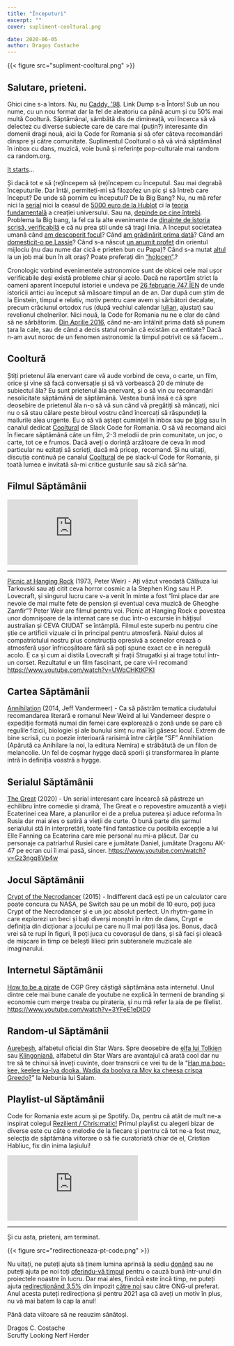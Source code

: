 ```yaml
---
title: "Începuturi"
excerpt: ""
cover: supliment-cooltural.png

date: 2020-06-05
author: Dragoș Costache
---
```


{{< figure src="supliment-cooltural.png" >}}

## Salutare, prieteni.

Ghici cine s-a întors. Nu, nu [Caddy, ’98](https://www.youtube.com/watch?v=kQh467bLaDM). Link Dump s-a Întors! Sub un nou nume, cu un nou format dar la fel de aleatoriu ca până acum și cu 50% mai multă Cooltură. Săptămânal, sâmbătă dis de dimineață, voi încerca să vă delectez cu diverse subiecte care de care mai (puțin?) interesante din domenii dragi nouă, aici la Code for Romania și să ofer câteva recomandări dinspre și către comunitate. Suplimentul Cooltural o să vă vină săptămânal în inbox cu dans, muzică, voie bună și referințe pop-culturale mai random ca random.org.

[It starts](https://www.youtube.com/watch?v=XuhgHzuPYiI)...

Și dacă tot e să (re)începem să (re)începem cu începutul. Sau mai degrabă începuturile. Dar întâi, permiteți-mi să filozofez un pic și să întreb care început? De unde să pornim cu începutul? De la Big Bang? Nu, nu mă refer nici la [serial](https://www.express.co.uk/showbiz/tv-radio/1290663/Big-Bang-Theory-what-is-Nobel-Prize-award-why-Sheldon-Amy-win-series-finale) nici la ceasul de [5000 euro de la Hublot](https://www.engadget.com/hublot-smartwatch-big-bang-e-wear-os-160221804.html?guccounter=1&guce_referrer=aHR0cHM6Ly93d3cuZ29vZ2xlLmNvbS8&guce_referrer_sig=AQAAAKVElP3pFzGtYfFOi3Qrhu1VZKn9R8w565QkEZs8xPllp2T76JR-LezgBhmcSivqnnahcf2lCUpgctYPbQAEdElZ-dZn-IMkctz_oo72ynknKk4I2hiujtuApWgGw_kwXhU_qI8FkeXUadb6unRAAu7lkgd9tcjgqeI5R7j1vv0C) ci la [teoria fundamentală](https://www.youtube.com/watch?v=wNDGgL73ihY) a creației universului. Sau na, [depinde pe cine întrebi](https://www.frontiersin.org/articles/10.3389/fpsyg.2015.00793/full). Problema la Big bang, la fel ca la alte evenimente de [dinainte de istoria scrisă, verificabilă](https://www.nature.com/articles/338238a0) e că nu prea știi unde să tragi linia. A început societatea umană când [am descoperit focul](https://time.com/5295907/discover-fire/)? Când [am grădinărit prima dată](https://www.sciencedaily.com/releases/2015/07/150722144709.htm)? Când am [domesticit-o pe Lassie](https://www.theatlantic.com/science/archive/2016/06/the-origin-of-dogs/484976/)? Când s-a născut [un anumit profet](https://en.wikipedia.org/wiki/Anno_Domini) din orientul mijlociu (nu dau nume dar cică e prieten bun cu Papa)? Când s-a mutat [altul](https://en.wikipedia.org/wiki/Hijri_year) la un job mai bun în alt oraș? Poate preferați din [“holocen”](https://www.popularmechanics.com/science/archaeology/a24195/case-for-a-new-calendar-12017/#:~:text=Well%2C%20actually%20there%20is%20no,year%20of%20the%20lord%22).?

Cronologic vorbind evenimentele astronomice sunt de obicei cele mai ușor verificabile deși există probleme chiar și acolo. Dacă ne raportăm strict la oameni aparent începutul istoriei e undeva pe [26 februarie 747 ÎEN](https://en.wikipedia.org/wiki/Canon_of_Kings) de unde istoricii antici au început să măsoare timpul an de an. Dar după cum știm de la Einstein, timpul e relativ, motiv pentru care avem și sărbători decalate, precum crăciunul ortodox rus (după vechiul calendar [Iulian](https://en.wikipedia.org/wiki/Julian_calendar), ajustat) sau revelionul chelnerilor. Nici nouă, la Code for Romania nu ne e clar de când să ne sărbătorim. [Din Aprilie 2016](https://code4.ro/ro/blog/la-multi-4-ani/), când ne-am întâlnit prima dată să punem țara la cale, sau de când a decis statul român că existăm ca entitate? Dacă n-am avut noroc de un fenomen astronomic la timpul potrivit ce să facem…

## Cooltură

Știți prietenul ăla enervant care vă aude vorbind de ceva, o carte, un film, orice și vine să facă conversație și să vă vorbească 20 de minute de subiectul ăla? Eu sunt prietenul ăla enervant, și o să vin cu recomandări nesolicitate săptămână de săptămână. Vestea bună însă e că spre deosebire de prietenul ăla n-o să vă sun când vă pregătiți să mâncați, nici nu o să stau călare peste biroul vostru când încercați să răspundeți la mailurile alea urgente. Eu o să vă aștept cumințel în inbox sau pe [blog](https://code4.ro/ro/blog/) sau în canalul dedicat [Cooltural](https://join.slack.com/share/zt-evzn4unm-_c8stZV7Z~mfmv~fy6JU4Q) de Slack Code for Romania. O să vă recomand aici în fiecare săptămână câte un film, 2-3 melodii de prin comunitate, un joc, o carte, tot ce e frumos. Dacă aveți o dorință arzătoare de ceva în mod particular nu ezitați să scrieți, dacă mă pricep, recomand.
Și nu uitați, discuția continuă pe canalul [Cooltural](https://join.slack.com/share/zt-evzn4unm-_c8stZV7Z~mfmv~fy6JU4Q) de pe slack-ul Code for Romania, și toată lumea e invitată să-mi critice gusturile sau să zică săr’na.

## Filmul Săptămânii

<div class="embed-responsive is-16by9">
  <iframe src="https://www.youtube-nocookie.com/embed/UWqCHKtKPKI" frameborder="0" allow="accelerometer; autoplay; encrypted-media; gyroscope; picture-in-picture" allowfullscreen></iframe>
</div>

---

[Picnic at Hanging Rock](<https://en.wikipedia.org/wiki/Picnic_at_Hanging_Rock_(film)>) (1973, Peter Weir) - Ați văzut vreodată Călăuza lui Tarkovski sau ați citit ceva horror cosmic a la Stephen King sau H.P. Lovecraft, și singurul lucru care v-a venit în minte a fost “îmi place dar are nevoie de mai multe fete de pension și eventual ceva muzică de Gheoghe Zamfir”? Peter Weir are filmul pentru voi. Picnic at Hanging Rock e povestea unor domnișoare de la internat care se duc într-o excursie în hățișul australian și CEVA CIUDAT se întâmplă. Filmul este superb nu pentru cine știe ce artificii vizuale ci în principal pentru atmosferă. Naiul duios al compatriotului nostru plus construcția opresivă a scenelor crează o atmosferă ușor înfricoșătoare fără să poți spune exact ce e în neregulă acolo. E ca și cum ai distila Lovecraft și frații Strugatki și ai trage totul într-un corset. Rezultatul e un film fascinant, pe care vi-l recomand
https://www.youtube.com/watch?v=UWqCHKtKPKI

## Cartea Săptămânii

[Annihilation](<https://ro.wikipedia.org/wiki/Anihilare_(roman)>) (2014, Jeff Vandermeer) - Ca să păstrăm tematica ciudatului recomandarea literară e romanul New Weird al lui Vandemeer despre o expediție formată numai din femei care explorează o zonă unde se pare că regulile fizicii, biologiei și ale bunului simț nu mai își găsesc locul. Extrem de bine scrisă, cu o poezie interioară rarisimă între cărțile “SF” Annihilation (Apărută ca Anihilare la noi, la editura Nemira) e străbătută de un filon de melancolie. Un fel de coșmar hygge dacă sporii și transformarea în plante intră în definiția voastră a hygge.

## Serialul Săptămânii

[The Great](<https://en.wikipedia.org/wiki/The_Great_(miniseries)>) (2020) - Un serial interesant care încearcă să păstreze un echilibru între comedie și dramă, The Great e o repovestire amuzantă a vieții Ecaterinei cea Mare, a planurilor ei de a prelua puterea și aduce reforma în Rusia dar mai ales o satiră a vieții de curte. O bună parte din șarmul serialului stă în interpretări, toate fiind fantastice cu posibila excepție a lui Elle Fanning ca Ecaterina care mie personal nu mi-a plăcut. Dar cu personaje ca patriarhul Rusiei care e jumătate Daniel, jumătate Dragonu AK-47 pe ecran cui îi mai pasă, sincer.
https://www.youtube.com/watch?v=Gz3ngq8Vp4w

## Jocul Săptămânii

[Crypt of the Necrodancer](https://en.wikipedia.org/wiki/Crypt_of_the_NecroDancer) (2015) - Indifferent dacă ești pe un calculator care poate concura cu NASA, pe Switch sau pe un mobil de 10 euro, poți juca Crypt of the Necrodancer și e un joc absolut perfect. Un rhytm-game în care explorezi un beci și bați diverși monștri în ritm de dans, Crypt e definiția din dicționar a jocului pe care nu îl mai poți lăsa jos. Bonus, dacă vrei să te rupi în figuri, îl poți juca cu covorașul de dans, și să faci și oleacă de mișcare în timp ce belești lilieci prin subteranele muzicale ale imaginarului.

## Internetul Săptămânii

[How to be a pirate](https://www.youtube.com/watch?v=3YFeE1eDlD0) de CGP Grey câștigă săptămâna asta internetul. Unul dintre cele mai bune canale de youtube ne explică în termeni de branding și economie cum merge treaba cu pirateria, și nu mă refer la aia de pe filelist.
https://www.youtube.com/watch?v=3YFeE1eDlD0

## Random-ul Săptămânii

[Aurebesh](https://starwars.fandom.com/wiki/Aurebesh), alfabetul oficial din Star Wars. Spre deosebire de [elfa lui Tolkien](https://www.omniglot.com/conscripts/tengwar.htm#:~:text=Quenya,similarities%20to%20Greek%20and%20Latin.) sau [Klingoniană](https://www.duolingo.com/course/tlh/en/Learn-Klingon), alfabetul din Star Wars are avantajul că arată cool dar nu tre să te chinui să înveți cuvinte, doar transcrii ce vrei tu de la “[Han ma boo-kee, keelee ka-lya dooka. Wadja da boolya ra Moy ka cheesa crispa Greedo?](https://youtu.be/ss0M_EUNbdA?t=31)” la Nebunia lui Salam.

## Playlist-ul Săptămânii

Code for Romania este acum și pe Spotify. Da, pentru că atât de mult ne-a inspirat colegul [Rezilient / Chris:matic!](https://www.facebook.com/ChrismaticGuy/) Primul playlist cu alegeri bizar de diverse este cu câte o melodie de la fiecare și pentru că tot ne-a fost muz, selecția de săptămâna viitorare o să fie curatoriată chiar de el, Cristian Habliuc, fix din inima Iașiului!

<div class="embed-responsive is-3by2">
  <iframe src="https://open.spotify.com/embed/album/1DFixLWuPkv3KT3TnV35m3" frameborder="0" allowtransparency="true" allow="encrypted-media"></iframe>
</div>

---

Și cu asta, prieteni, am terminat.

{{< figure src="redirectioneaza-pt-code.png" >}}

Nu uitați, ne puteți ajuta să ținem lumina aprinsă la sediu [donând](https://code4.ro/ro/doneaza/) sau ne puteți ajuta pe noi toți [oferindu-vă timpul](https://tfsg.code4.ro/ro/) pentru o cauză bună într-unul din proiectele noastre în lucru. Dar mai ales, fiindcă este încă timp, ne puteți ajuta [redirecționând 3,5%](https://redirectioneaza.ro/) din impozit [către noi](https://redirectioneaza.ro/code-for-romania/doilasuta) sau către ONG-ul preferat. Anul acesta puteți redirecționa și pentru 2021 așa că aveți un motiv în plus, nu vă mai batem la cap la anul!

Până data viitoare să ne reauzim sănătoși.

Dragos C. Costache  
Scruffy Looking Nerf Herder
